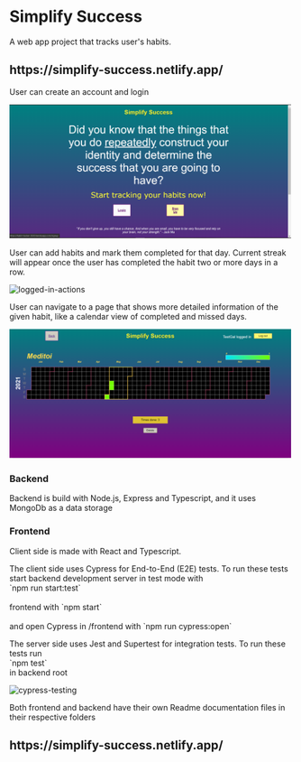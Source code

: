 <h1>Simplify Success</h1>

<p>A web app project that tracks user's habits. </p>
<h2>https://simplify-success.netlify.app/</h2>

<p>User can create an account and login</p>
<img src="frontend\src\images\Habit-tracker-Home-not-logged.png" alt="sign-up" width="500px" />

<p>User can add habits and mark them completed for that day. Current streak will appear once the user has completed the habit two or more days in a row.</p>
<img src="https://media.giphy.com/media/qEzseKeq7bYnY0aQtR/giphy.gif" alt="logged-in-actions" />

<p>User can navigate to a page that shows more detailed information of the given habit, like a calendar view of completed and missed days.</P>
<img src="frontend\src\images\Habit-tracker-habit-more-info.png" alt="logged-in-actions" width="500px" />

<h3>Backend</h3>
<p>Backend is build with Node.js, Express and Typescript, and it uses MongoDb as a data storage</p>
<h3>Frontend</h3>
<p>Client side is made with React and Typescript.</p>

<p>The client side uses Cypress for End-to-End (E2E) tests. To run these tests start backend development server in test mode with <br /> `npm run start:test`<br /> <br />frontend with `npm start`<br /> <br />and open Cypress in /frontend with `npm run cypress:open`<br /></p>

<p>The server side uses Jest and Supertest for integration tests. To run these tests run <br /> `npm test`<br /> in backend root </p>

<img src="https://media.giphy.com/media/vYuSGcdwFHkl80TmZK/giphy.gif" alt="cypress-testing" />

<br />
<p>Both frontend and backend have their own Readme documentation files in their respective folders</p>

<h2>https://simplify-success.netlify.app/</h2>
